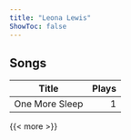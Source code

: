 ```yaml
---
title: "Leona Lewis"
ShowToc: false
---
```


## Songs
Title | Plays 
----- | -----: 
One More Sleep | 1

{{< more >}}
